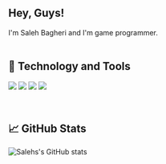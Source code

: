 <h2>Hey, Guys!</h2>
I'm Saleh Bagheri and I'm game programmer. <br>

<br>
<h2>🔧 Technology and Tools</h2>

![](https://img.shields.io/badge/OS-Windows&nbsp;10-informational?style=for-the-badge&logo=Windows&logoColor=white&color=2bbc8a)
![](https://img.shields.io/badge/Game&nbsp;Engine-Unity-informational?style=for-the-badge&logo=Unity&logoColor=white&color=2bbc8a)
![](https://img.shields.io/badge/Editor-Visual&nbsp;Studio-informational?style=for-the-badge&logo=VisualStudio&logoColor=white&color=2bbc8a)
![](https://img.shields.io/badge/Code-CSharp-informational?style=for-the-badge&logo=CSharp&logoColor=white&color=2bbc8a)

<br>
<h2>📈 GitHub Stats</h2>
  
![Salehs's GitHub stats](https://github-readme-stats.vercel.app/api?username=salehb02&theme=dark&show_icons=true)
